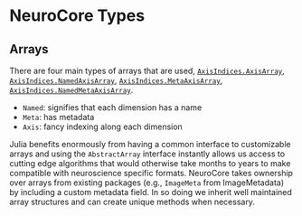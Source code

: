 # NeuroCore Types

## Arrays

There are four main types of arrays that are used, [`AxisIndices.AxisArray`](@ref), [`AxisIndices.NamedAxisArray`](@ref), [`AxisIndices.MetaAxisArray`](@ref), [`AxisIndices.NamedMetaAxisArray`](@ref).

* `Named`: signifies that each dimension has a name
* `Meta`: has metadata
* `Axis`: fancy indexing along each dimension

Julia benefits enormously from having a common interface to customizable arrays and using the `AbstractArray` interface instantly allows us access to cutting edge algorithms that would otherwise take months to years to make compatible with neuroscience specific formats. NeuroCore takes ownership over arrays from existing packages (e.g., `ImageMeta` from ImageMetadata) by including a custom metadata field. In so doing we inherit well maintained array structures and can create unique methods when necessary.

<!--
The [Orientation and Dimension Names](@ref) section covers unique methods made available through this package for dimensions. The remaining documentation is mostly dedicated to accessing and composing various forms of metadata.


## Coordinates

Sets of coordinates may be created using a vector of tuples through the `NeuroCoordinates` type. This offers the same functionality as a `NeuroArray` for storing unique metadata.

```@docs
NeuroCore.NeuroCoordinates
```
-->


